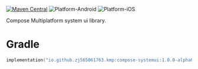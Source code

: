[![Maven Central](https://img.shields.io/maven-central/v/io.github.zj565061763.kmp/compose-systemui)](https://central.sonatype.com/search?q=g:io.github.zj565061763.kmp+compose-systemui)
![Platform-Android](https://img.shields.io/badge/Platform-Android-brightgreen)
![Platform-iOS](https://img.shields.io/badge/Platform-iOS-brightgreen)

Compose Multiplatform system ui library.

# Gradle

```kotlin
implementation("io.github.zj565061763.kmp:compose-systemui:1.0.0-alpha01")
```